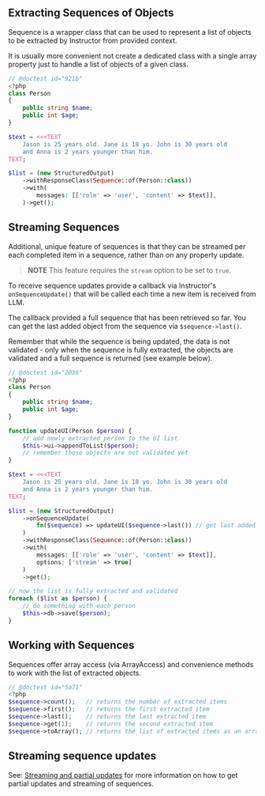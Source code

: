 ## Extracting Sequences of Objects

Sequence is a wrapper class that can be used to represent a list of objects to
be extracted by Instructor from provided context.

It is usually more convenient not create a dedicated class with a single array
property just to handle a list of objects of a given class.

```php
// @doctest id="921b"
<?php
class Person
{
    public string $name;
    public int $age;
}

$text = <<<TEXT
    Jason is 25 years old. Jane is 18 yo. John is 30 years old
    and Anna is 2 years younger than him.
TEXT;

$list = (new StructuredOutput)
    ->withResponseClass(Sequence::of(Person::class))
    ->with(
        messages: [['role' => 'user', 'content' => $text]],
    )->get();
```


## Streaming Sequences

Additional, unique feature of sequences is that they can be streamed per each
completed item in a sequence, rather than on any property update.

> **NOTE** This feature requires the `stream` option to be set to `true`.

To receive sequence updates provide a callback via Instructor's
`onSequenceUpdate()` that will be called each  time a new item is received from LLM.

The callback provided a full sequence that has been retrieved so far. You can
get the last added object from the sequence via `$sequence->last()`.

Remember that while the sequence is being updated, the data is not validated -
only when the sequence is fully extracted, the objects are validated and a full
sequence is returned (see example below).

```php
// @doctest id="2036"
<?php
class Person
{
    public string $name;
    public int $age;
}

function updateUI(Person $person) {
    // add newly extracted person to the UI list
    $this->ui->appendToList($person);
    // remember those objects are not validated yet
}

$text = <<<TEXT
    Jason is 25 years old. Jane is 18 yo. John is 30 years old
    and Anna is 2 years younger than him.
TEXT;

$list = (new StructuredOutput)
    ->onSequenceUpdate(
        fn($sequence) => updateUI($sequence->last()) // get last added object
    )
    ->withResponseClass(Sequence::of(Person::class))
    ->with(
        messages: [['role' => 'user', 'content' => $text]],
        options: ['stream' => true]
    )
    ->get();

// now the list is fully extracted and validated
foreach ($list as $person) {
    // do something with each person
    $this->db->save($person);
}
```


## Working with Sequences

Sequences offer array access (via ArrayAccess) and convenience methods
to work with the list of extracted objects.

```php
// @doctest id="5a71"
<?php
$sequence->count();   // returns the number of extracted items
$sequence->first();   // returns the first extracted item
$sequence->last();    // returns the last extracted item
$sequence->get(1);    // returns the second extracted item
$sequence->toArray(); // returns the list of extracted items as an array
```

## Streaming sequence updates

See: [Streaming and partial updates](/advanced/partials) for more information on how to get partial updates and streaming of sequences.
